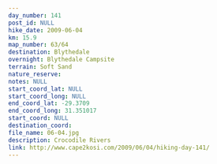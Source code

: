 ```yaml
---
day_number: 141
post_id: NULL
hike_date: 2009-06-04
km: 15.9
map_number: 63/64
destination: Blythedale 
overnight: Blythedale Campsite
terrain: Soft Sand
nature_reserve: 
notes: NULL
start_coord_lat: NULL
start_coord_long: NULL
end_coord_lat: -29.3709
end_coord_long: 31.351017
start_coord: NULL
destination_coord: 
file_name: 06-04.jpg
description: Crocodile Rivers
link: http://www.cape2kosi.com/2009/06/04/hiking-day-141/
---
```


